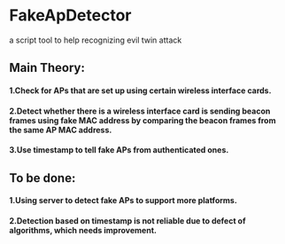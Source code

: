 # FakeApDetector
a script tool to help recognizing evil twin attack 
## Main Theory:
#### 1.Check for APs that are set up using certain wireless interface cards.
#### 2.Detect whether there is a wireless interface card is sending beacon frames using fake MAC address by comparing the beacon frames from the same AP MAC address.
#### 3.Use timestamp to tell fake APs from authenticated ones.

## To be done:
#### 1.Using server to detect fake APs to support more platforms.
#### 2.Detection based on timestamp is not reliable due to defect of algorithms, which needs improvement.
